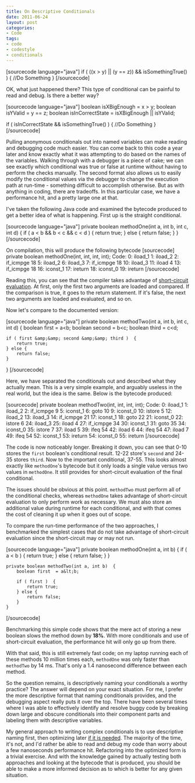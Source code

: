 ```yaml
---
title: On Descriptive Conditionals
date: 2011-06-24
layout: post
categories:
- Code
tags:
- code
- codestyle
- conditionals
---
```


[sourcecode language="java"]
if ( ((x &gt; y) || (y == z)) &amp;&amp; isSomethingTrue() )  {
    //Do Something
}
[/sourcecode]

OK, what just happened there? This type of conditional can be painful to read and debug. Is there a better way?

[sourcecode language="java"]
boolean isXBigEnough = x &gt; y;
boolean isYValid     = y == z;
boolean isInCorrectState = isXBigEnough || isYValid;

if ( isInCorrectState &amp;&amp; isSomethingTrue() )  {
    //Do Something
}
[/sourcecode]

Pulling anonymous conditionals out into named variables can make reading and debugging code much easier. You can come back to this code a year later and know exactly what it was attempting to do based on the names of the variables. Walking through with a debugger is a piece of cake; we can see exactly which conditional was true or false at runtime without having to perform the checks manually. The second format also allows us to easily modify the conditional values via the debugger to change the execution path at run-time - something difficult to accomplish otherwise. But as with anything in coding, there are tradeoffs. In this particular case, we have a performance hit, and a pretty large one at that.

I've taken the following Java code and examined the bytecode produced to get a better idea of what is happening. First up is the straight conditional.

[sourcecode language="java"]
private boolean methodOne(int a, int b, int c, int d)  {
    if ( a &lt; b &amp;&amp; b &lt; c &amp;&amp; c &lt; d )  {
        return true;
    } else {
        return false;
    }
}
[/sourcecode]

On compilation, this will produce the following bytecode
[sourcecode]
private boolean methodOne(int, int, int, int);
  Code:
   0:	iload_1
   1:	iload_2
   2:	if_icmpge	18
   5:	iload_2
   6:	iload_3
   7:	if_icmpge	18
   10:	iload_3
   11:	iload	4
   13:	if_icmpge	18
   16:	iconst_1
   17:	ireturn
   18:	iconst_0
   19:	ireturn
[/sourcecode]

Reading this, you can see that the compiler takes advantage of <a href="http://en.wikipedia.org/wiki/Short-circuit_evaluation" title="short-circuit evaluation" target="_blank">short-circuit evaluation</a>. At first, only the first two arguments are loaded and compared. If the comparison is true, it goes to the return statement. If it's false, the next two arguments are loaded and evaluated, and so on.

Now let's compare to the documented version:

[sourcecode language="java"]
private boolean methodTwo(int a, int b, int c, int d)  {
    boolean first  = a&lt;b;
    boolean second = b&lt;c;
    boolean third  = c&lt;d;

    if ( first &amp;&amp; second &amp;&amp; third )  {
        return true;
    } else {
        return false;
    }
}
[/sourcecode]

Here, we have separated the conditionals out and described what they actually mean. This is a very simple example, and arguably useless in the real world, but the idea is the same. Below is the bytecode produced:

[sourcecode]
private boolean methodTwo(int, int, int, int);
  Code:
   0:	iload_1
   1:	iload_2
   2:	if_icmpge	9
   5:	iconst_1
   6:	goto	10
   9:	iconst_0
   10:	istore	5
   12:	iload_2
   13:	iload_3
   14:	if_icmpge	21
   17:	iconst_1
   18:	goto	22
   21:	iconst_0
   22:	istore	6
   24:	iload_3
   25:	iload	4
   27:	if_icmpge	34
   30:	iconst_1
   31:	goto	35
   34:	iconst_0
   35:	istore	7
   37:	iload	5
   39:	ifeq	54
   42:	iload	6
   44:	ifeq	54
   47:	iload	7
   49:	ifeq	54
   52:	iconst_1
   53:	ireturn
   54:	iconst_0
   55:	ireturn
[/sourcecode]

The code is now noticeably longer. Breaking it down, you can see that 0-10 stores the <code>first</code> boolean's conditional result. 12-22 store's <code>second</code> and 24-35 stores <code>third</code>. Now to the important conditional, 37-55. This looks almost exactly like <code>methodOne</code>'s bytecode but it only loads a single value versus two values in <code>methodOne</code>. It still provides for short-circuit evaluation of the final conditional.

The issues should be obvious at this point. <code>methodTwo</code> must perform all of the conditional checks, whereas <code>methodOne</code> takes advantage of short-circuit evaluation to only perform work as necessary. We must also store an additional value during runtime for each conditional, and with that comes the cost of cleaning it up when it goes out of scope.

To compare the run-time performance of the two approaches, I benchmarked the simplest cases that do not take advantage of short-circuit evaluation since the short-circuit may or may not run.

[sourcecode language="java"]
    private boolean methodOne(int a, int b)  {
        if ( a &lt; b )  {
            return true;
        } else {
            return false;
        }
    }
    
    private boolean methodTwo(int a, int b)  {
        boolean first  = a&lt;b;
    
        if ( first )  {
            return true;
        } else {
            return false;
        }
    }
[/sourcecode]

Benchmarking this simple code shows that the mere act of storing a new boolean slows the method down by <b>18%</b>. With more conditionals and use of short-circuit evaluation, the performance hit will only go up from there.

With that said, this is still extremely fast code; on my laptop running each of these methods 10 million times each, <code>methodOne</code> was only faster than <code>methodTwo</code> by 14 ms. That's only a 1.4 nanosecond difference between each method.

So the question remains, is descriptively naming your conditionals a worthy practice? The answer will depend on your exact situation. For me, I prefer the more descriptive format that naming conditionals provides, and the debugging aspect really puts it over the top. There have been several times where I was able to effectively identify and resolve buggy code by breaking down large and obscure conditionals into their component parts and labeling them with descriptive variables. 

My general approach to writing complex conditionals is to use descriptive naming first, then optimizing later <a href="http://c2.com/cgi/wiki?PrematureOptimization" target="_blank">if it is needed</a>. The majority of the time, it's not, and I'd rather be able to read and debug my code than worry about a few nanoseconds performance hit. Refactoring into the optimized form is a trivial exercise. And with the knowledge gained by actually testing both approaches and looking at the bytecode that is produced, you should be able to make a more informed decision as to which is better for any given situation.
